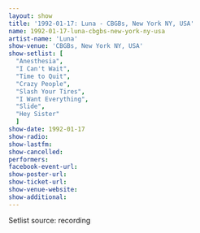 ```yaml
---
layout: show
title: '1992-01-17: Luna - CBGBs, New York NY, USA'
name: 1992-01-17-luna-cbgbs-new-york-ny-usa
artist-name: 'Luna'
show-venue: 'CBGBs, New York NY, USA'
show-setlist: [
  "Anesthesia",
  "I Can't Wait",
  "Time to Quit",
  "Crazy People",
  "Slash Your Tires",
  "I Want Everything",
  "Slide",
  "Hey Sister"
  ]
show-date: 1992-01-17
show-radio: 
show-lastfm: 
show-cancelled: 
performers: 
facebook-event-url: 
show-poster-url: 
show-ticket-url: 
show-venue-website: 
show-additional: 
---
```


Setlist source: recording